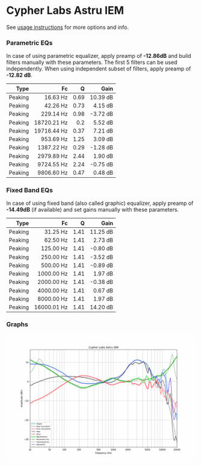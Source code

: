 # Cypher Labs Astru IEM
See [usage instructions](https://github.com/jaakkopasanen/AutoEq#usage) for more options and info.

### Parametric EQs
In case of using parametric equalizer, apply preamp of **-12.86dB** and build filters manually
with these parameters. The first 5 filters can be used independently.
When using independent subset of filters, apply preamp of **-12.82 dB**.

| Type    | Fc          |    Q | Gain     |
|--------:|------------:|-----:|---------:|
| Peaking | 16.63 Hz    | 0.69 | 10.39 dB |
| Peaking | 42.26 Hz    | 0.73 | 4.15 dB  |
| Peaking | 229.14 Hz   | 0.98 | -3.72 dB |
| Peaking | 18720.21 Hz | 0.2  | 5.52 dB  |
| Peaking | 19716.44 Hz | 0.37 | 7.21 dB  |
| Peaking | 953.69 Hz   | 1.25 | 3.09 dB  |
| Peaking | 1387.22 Hz  | 0.29 | -1.28 dB |
| Peaking | 2979.89 Hz  | 2.44 | 1.90 dB  |
| Peaking | 9724.55 Hz  | 2.24 | -0.75 dB |
| Peaking | 9806.60 Hz  | 0.47 | 0.48 dB  |

### Fixed Band EQs
In case of using fixed band (also called graphic) equalizer, apply preamp of **-14.49dB**
(if available) and set gains manually with these parameters.

| Type    | Fc          |    Q | Gain     |
|--------:|------------:|-----:|---------:|
| Peaking | 31.25 Hz    | 1.41 | 11.25 dB |
| Peaking | 62.50 Hz    | 1.41 | 2.73 dB  |
| Peaking | 125.00 Hz   | 1.41 | -0.80 dB |
| Peaking | 250.00 Hz   | 1.41 | -3.52 dB |
| Peaking | 500.00 Hz   | 1.41 | -0.89 dB |
| Peaking | 1000.00 Hz  | 1.41 | 1.97 dB  |
| Peaking | 2000.00 Hz  | 1.41 | -0.38 dB |
| Peaking | 4000.00 Hz  | 1.41 | 0.67 dB  |
| Peaking | 8000.00 Hz  | 1.41 | 1.97 dB  |
| Peaking | 16000.01 Hz | 1.41 | 14.20 dB |

### Graphs
![](./Cypher%20Labs%20Astru%20IEM.png)